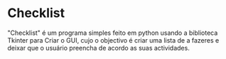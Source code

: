 # Checklist
 "Checklist" é um programa simples feito em python usando a biblioteca Tkinter para Criar o GUI, cujo o objectivo é criar uma lista de a fazeres e deixar que o usuário preencha de acordo as suas actividades.
